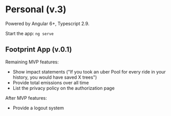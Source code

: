 # Personal (v.3)

Powered by Angular 6+, Typescript 2.9.

Start the app: `ng serve`


## Footprint App (v.0.1)

Remaining MVP features:
- Show impact statements ("If you took an uber Pool for every ride in your history, you would have saved X trees")
- Provide total emissions over all time
- List the privacy policy on the authorization page

After MVP features:
- Provide a logout system